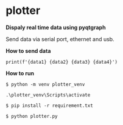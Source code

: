 # plotter
**Dispaly real time data using pyqtgraph**

Send data via serial port, ethernet and usb.


**How to send data**

`print(f'{data1} {data2} {data3} {data4}')`


**How to run**

`$ python -m venv plotter_venv`

`.\plotter_venv\Scripts\activate`

`$ pip install -r requirement.txt`

`$ python plotter.py`

